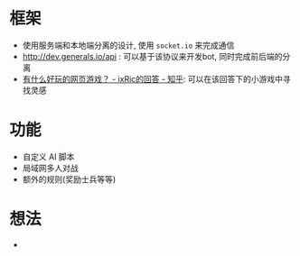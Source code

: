 # 框架

- 使用服务端和本地端分离的设计, 使用 `socket.io` 来完成通信
- http://dev.generals.io/api : 可以基于该协议来开发bot, 同时完成前后端的分离
- [有什么好玩的网页游戏？ - ixRic的回答 - 知乎](https://www.zhihu.com/question/21016962/answer/669211976): 可以在该回答下的小游戏中寻找灵感

# 功能

- 自定义 AI 脚本
- 局域网多人对战
- 额外的规则(奖励士兵等等)

# 想法

-